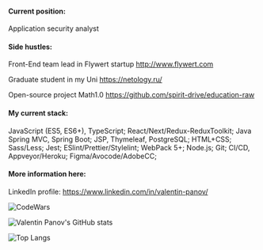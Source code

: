 #### Current position:
Application security analyst

#### Side hustles:

Front-End team lead in Flywert startup http://www.flywert.com

Graduate student in my Uni https://netology.ru/ 

Open-source project Math1.0 https://github.com/spirit-drive/education-raw

#### My current stack:
 JavaScript (ES5, ES6+), TypeScript;
 React/Next/Redux-ReduxToolkit;
 Java Spring MVC, Spring Boot;
 JSP, Thymeleaf, PostgreSQL;
 HTML+CSS;
 Sass/Less;
 Jest;
 ESlint/Prettier/Stylelint;
 WebPack 5+;
 Node.js;
 Git;
 CI/CD, Appveyor/Heroku;
 Figma/Avocode/AdobeCC;

#### More information here:
LinkedIn profile: https://www.linkedin.com/in/valentin-panov/


![CodeWars](https://www.codewars.com/users/vPanov/badges/small)

![Valentin Panov's GitHub stats](https://github-readme-stats.vercel.app/api?username=valentin-panov)

![Top Langs](https://github-readme-stats.vercel.app/api/top-langs/?username=valentin-panov&layout=compact)

